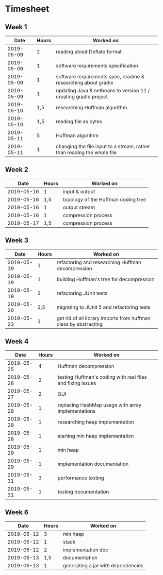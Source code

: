 # Timesheet

## Week 1

| Date       | Hours | Worked on                                                    |
| ---------- | ----- | ------------------------------------------------------------ |
| 2019-05-09 | 2     | reading about Deflate format                                 |
| 2019-05-09 | 1     | software requirements specification                          |
| 2019-05-09 | 1     | software requirements spec, readme & researching about gradle |
| 2019-05-09 | 1     | updating Java & netbeans to version 11 / creating gradle project |
| 2019-05-10 | 1,5   | researching Huffman algorithm                                |
| 2019-05-10 | 1,5   | reading file as bytes                                        |
| 2019-05-11 | 5     | Huffman algorithm                                            |
| 2019-05-11 | 1     | changing the file input to a stream, rather than reading the whole file |

## Week 2

| Date       | Hours | Worked on                           |
| ---------- | ----- | ----------------------------------- |
| 2019-05-16 | 1     | input & output                      |
| 2019-05-16 | 1,5   | topology of the Huffman coding tree |
| 2019-05-16 | 1     | output stream                       |
| 2019-05-16 | 1     | compression process                 |
| 2019-05-17 | 1,5     | compression process                 |

## Week 3

| Date       | Hours | Worked on                                                    |
| ---------- | ----- | ------------------------------------------------------------ |
| 2019-05-19 | 1     | refactoring and researching Huffman decompression            |
| 2019-05-19 | 1     | building Huffman's tree for decompression                    |
| 2019-05-19 | 2     | refactoring JUnit tests                                      |
| 2019-05-20 | 2,5   | migrating to JUnit 5 and refactoring tests                   |
| 2019-05-23 | 1     | get rid of all library imports from huffman class by abstracting |

## Week 4

| Date       | Hours | Worked on                                                  |
| ---------- | ----- | ---------------------------------------------------------- |
| 2019-05-25 | 4     | Huffman decompression                                      |
| 2019-05-26 | 2     | testing Huffman's coding with real files and fixing issues |
| 2019-05-27 | 2     | GUI                                                        |
| 2019-05-28 | 1     | replacing HashMap usage with array implementations         |
| 2019-05-28 | 1     | researching heap implementation                            |
| 2019-05-28 | 1     | starting min heap implementation                           |
| 2019-05-29 | 1     | min heap                                                   |
| 2019-05-29 | 1     | implementation documentation                               |
| 2019-05-31 | 3     | performance testing                                        |
| 2019-05-31 | 1     | testing documentation                                      |

## Week 6

| Date       | Hours | Worked on                          |
| ---------- | ----- | ---------------------------------- |
| 2019-06-12 | 3     | min heap                           |
| 2019-06-12 | 1     | stack                              |
| 2019-06-12 | 2     | implementation doc                 |
| 2019-06-13 | 1,5   | documentation                      |
| 2019-06-13 | 1     | generating a jar with dependencies |


